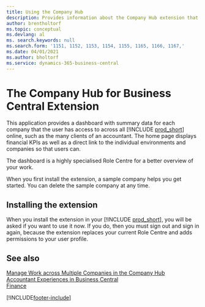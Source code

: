 ```yaml
---
title: Using the Company Hub
description: Provides information about the Company Hub extension that you can use to manage work across multiple companies in Business Central.
author: brentholtorf
ms.topic: conceptual
ms.devlang: al
ms. search.keywords: null
ms.search.form: '1151, 1152, 1153, 1154, 1155, 1165, 1166, 1167,'
ms.date: 04/01/2021
ms.author: bholtorf
ms.service: dynamics-365-business-central
---
```

# <a name="the-company-hub-for-business-central-extension"></a>The Company Hub for Business Central Extension

This application provides a dashboard with summary data for each company that the user has access to across all [!INCLUDE [prod_short](includes/prod_short.md)] online, such as the many clients of an accountant. The home page displays financial KPIs as well as a direct link to the individual environments and companies so that users can.

The dashboard is a highly specialised Role Centre for a better overview of your work.

When you first install the extension, a sample company helps you get started. You can delete the sample company at any time.

## <a name="installing-the-extension"></a>Installing the extension

When you install the extension in your [!INCLUDE [prod_short](includes/prod_short.md)], you will be asked if you want to use it now. If you do, then you must sign out and sign in again, because the extension replaces your current Role Centre and adds permissions to your user profile.

## <a name="see-also"></a>See also

[Manage Work across Multiple Companies in the Company Hub](company-hub.md)  
[Accountant Experiences in Business Central ](finance-accounting.md)  
[Finance](finance.md)  

[!INCLUDE[footer-include](includes/footer-banner.md)]
